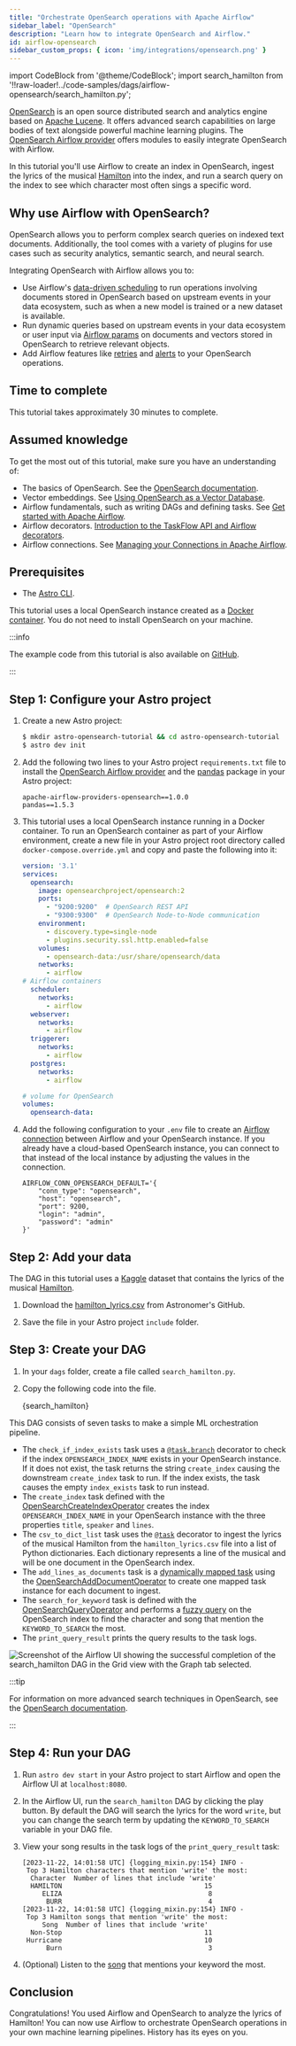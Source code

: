 ```yaml
---
title: "Orchestrate OpenSearch operations with Apache Airflow"
sidebar_label: "OpenSearch"
description: "Learn how to integrate OpenSearch and Airflow."
id: airflow-opensearch
sidebar_custom_props: { icon: 'img/integrations/opensearch.png' }
---
```


import CodeBlock from '@theme/CodeBlock';
import search_hamilton from '!!raw-loader!../code-samples/dags/airflow-opensearch/search_hamilton.py';

[OpenSearch](https://opensearch.org/) is an open source distributed search and analytics engine based on [Apache Lucene](https://lucene.apache.org/). It offers advanced search capabilities on large bodies of text alongside powerful machine learning plugins. The [OpenSearch Airflow provider](https://airflow.apache.org/docs/apache-airflow-providers-opensearch/stable/index.html) offers modules to easily integrate OpenSearch with Airflow.

In this tutorial you'll use Airflow to create an index in OpenSearch, ingest the lyrics of the musical [Hamilton](https://hamiltonmusical.com/new-york/) into the index, and run a search query on the index to see which character most often sings a specific word.

## Why use Airflow with OpenSearch?

OpenSearch allows you to perform complex search queries on indexed text documents. Additionally, the tool comes with a variety of plugins for use cases such as security analytics, semantic search, and neural search.

Integrating OpenSearch with Airflow allows you to:

- Use Airflow's [data-driven scheduling](airflow-datasets.md) to run operations involving documents stored in OpenSearch based on upstream events in your data ecosystem, such as when a new model is trained or a new dataset is available.
- Run dynamic queries based on upstream events in your data ecosystem or user input via [Airflow params](airflow-params.md) on documents and vectors stored in OpenSearch to retrieve relevant objects.
- Add Airflow features like [retries](rerunning-dags.md#automatically-retry-tasks) and [alerts](error-notifications-in-airflow.md) to your OpenSearch operations.

## Time to complete

This tutorial takes approximately 30 minutes to complete.

## Assumed knowledge

To get the most out of this tutorial, make sure you have an understanding of:

- The basics of OpenSearch. See the [OpenSearch documentation](https://opensearch.org/docs/latest/about/).
- Vector embeddings. See [Using OpenSearch as a Vector Database](https://opensearch.org/platform/search/vector-database.html).
- Airflow fundamentals, such as writing DAGs and defining tasks. See [Get started with Apache Airflow](get-started-with-airflow.md).
- Airflow decorators. [Introduction to the TaskFlow API and Airflow decorators](airflow-decorators.md).
- Airflow connections. See [Managing your Connections in Apache Airflow](connections.md).

## Prerequisites

- The [Astro CLI](https://www.astronomer.io/docs/astro/cli/get-started).

This tutorial uses a local OpenSearch instance created as a [Docker container](https://hub.docker.com/r/opensearchproject/opensearch). You do not need to install OpenSearch on your machine.

:::info

The example code from this tutorial is also available on [GitHub](https://github.com/astronomer/airflow-opensearch-tutorial).

:::

## Step 1: Configure your Astro project

1. Create a new Astro project:

    ```sh
    $ mkdir astro-opensearch-tutorial && cd astro-opensearch-tutorial
    $ astro dev init
    ```

2. Add the following two lines to your Astro project `requirements.txt` file to install the [OpenSearch Airflow provider](https://airflow.apache.org/docs/apache-airflow-providers-opensearch/stable/index.html) and the [pandas](https://pandas.pydata.org/) package in your Astro project:

    ```text
    apache-airflow-providers-opensearch==1.0.0
    pandas==1.5.3
    ```

3. This tutorial uses a local OpenSearch instance running in a Docker container. To run an OpenSearch container as part of your Airflow environment, create a new file in your Astro project root directory called `docker-compose.override.yml` and copy and paste the following into it:

    ```yaml
    version: '3.1'
    services:
      opensearch:
        image: opensearchproject/opensearch:2
        ports:
          - "9200:9200"  # OpenSearch REST API
          - "9300:9300"  # OpenSearch Node-to-Node communication
        environment:
          - discovery.type=single-node
          - plugins.security.ssl.http.enabled=false
        volumes:
          - opensearch-data:/usr/share/opensearch/data
        networks:
          - airflow
    # Airflow containers
      scheduler:
        networks:
          - airflow
      webserver:
        networks:
          - airflow
      triggerer:
        networks:
          - airflow
      postgres:
        networks:
          - airflow

    # volume for OpenSearch
    volumes:
      opensearch-data:
    ```


4. Add the following configuration to your `.env` file to create an [Airflow connection](connections.md) between Airflow and your OpenSearch instance. If you already have a cloud-based OpenSearch instance, you can connect to that instead of the local instance by adjusting the values in the connection.

    ```text
    AIRFLOW_CONN_OPENSEARCH_DEFAULT='{
        "conn_type": "opensearch",
        "host": "opensearch",
        "port": 9200,
        "login": "admin",
        "password": "admin"
    }'
    ```

## Step 2: Add your data

The DAG in this tutorial uses a [Kaggle](https://www.kaggle.com/datasets/lbalter/hamilton-lyrics) dataset that contains the lyrics of the musical [Hamilton](https://hamiltonmusical.com/new-york/).

1. Download the [hamilton_lyrics.csv](https://github.com/astronomer/airflow-opensearch-tutorial/blob/main/include/hamilton_lyrics.csv) from Astronomer's GitHub.

2. Save the file in your Astro project `include` folder.

## Step 3: Create your DAG

1. In your `dags` folder, create a file called `search_hamilton.py`.

2. Copy the following code into the file.

    <CodeBlock language="python">{search_hamilton}</CodeBlock>

This DAG consists of seven tasks to make a simple ML orchestration pipeline.

- The `check_if_index_exists` task uses a [`@task.branch`](airflow-branch-operator.md#taskbranch-branchpythonoperator) decorator to check if the index `OPENSEARCH_INDEX_NAME` exists in your OpenSearch instance. If it does not exist, the task returns the string `create_index` causing the downstream `create_index` task to run. If the index exists, the task causes the empty `index_exists` task to run instead.
- The `create_index` task defined with the [OpenSearchCreateIndexOperator](https://registry.astronomer.io/providers/apache-airflow-providers-opensearch/versions/latest/modules/OpenSearchCreateIndexOperator) creates the index `OPENSEARCH_INDEX_NAME` in your OpenSearch instance with the three properties `title`, `speaker` and `lines`.
- The `csv_to_dict_list` task uses the [`@task`](airflow-decorators.md) decorator to ingest the lyrics of the musical Hamilton from the `hamilton_lyrics.csv` file into a list of Python dictionaries. Each dictionary represents a line of the musical and will be one document in the OpenSearch index.
- The `add_lines_as_documents` task is a [dynamically mapped task](dynamic-tasks.md) using the [OpenSearchAddDocumentOperator](https://registry.astronomer.io/providers/apache-airflow-providers-opensearch/versions/latest/modules/OpenSearchAddDocumentOperator) to create one mapped task instance for each document to ingest.
- The `search_for_keyword` task is defined with the [OpenSearchQueryOperator](https://registry.astronomer.io/providers/apache-airflow-providers-opensearch/versions/latest/modules/OpenSearchQueryOperator) and performs a [fuzzy query](https://opensearch.org/docs/latest/query-dsl/term/fuzzy/) on the OpenSearch index to find the character and song that mention the `KEYWORD_TO_SEARCH` the most.
- The `print_query_result` prints the query results to the task logs.

![Screenshot of the Airflow UI showing the successful completion of the `search_hamilton` DAG in the Grid view with the Graph tab selected.](/img/tutorials/airflow-opensearch_dag.png)

:::tip

For information on more advanced search techniques in OpenSearch, see the [OpenSearch documentation](https://opensearch.org/docs/latest/).

:::

## Step 4: Run your DAG

1. Run `astro dev start` in your Astro project to start Airflow and open the Airflow UI at `localhost:8080`.

2. In the Airflow UI, run the `search_hamilton` DAG by clicking the play button. By default the DAG will search the lyrics for the word `write`, but you can change the search term by updating the `KEYWORD_TO_SEARCH` variable in your DAG file.

3. View your song results in the task logs of the `print_query_result` task:

    ```text
    [2023-11-22, 14:01:58 UTC] {logging_mixin.py:154} INFO -
     Top 3 Hamilton characters that mention 'write' the most:
      Character  Number of lines that include 'write'
      HAMILTON                                    15
         ELIZA                                     8
          BURR                                     4
    [2023-11-22, 14:01:58 UTC] {logging_mixin.py:154} INFO -
     Top 3 Hamilton songs that mention 'write' the most:
         Song  Number of lines that include 'write'
      Non-Stop                                    11
     Hurricane                                    10
          Burn                                     3
    ```

4. (Optional) Listen to the [song](https://open.spotify.com/track/7qfoq1JFKBUEIvhqOHzuqX?si=49a2e7c259ad43e2) that mentions your keyword the most.

## Conclusion

Congratulations! You used Airflow and OpenSearch to analyze the lyrics of Hamilton! You can now use Airflow to orchestrate OpenSearch operations in your own machine learning pipelines. History has its eyes on you.